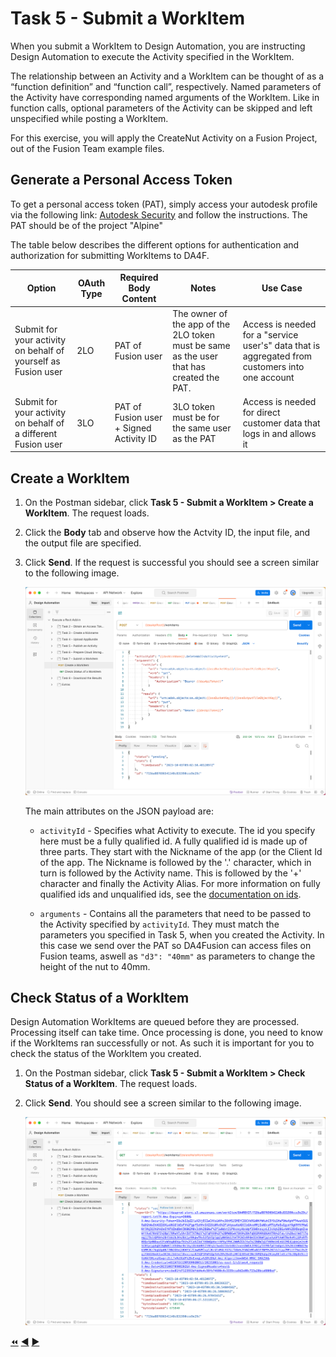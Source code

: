 # Task 5 - Submit a WorkItem

When you submit a WorkItem to Design Automation, you are instructing Design Automation to execute the Activity specified in the WorkItem.

The relationship between an Activity and a WorkItem can be thought of as a “function definition” and “function call”, respectively.
Named parameters of the Activity have corresponding named arguments of the WorkItem.
Like in function calls, optional parameters of the Activity can be skipped and left unspecified while posting a WorkItem.

For this exercise, you will apply the CreateNut Activity on a Fusion Project, out of the Fusion Team example files.

## Generate a Personal Access Token

To get a personal access token (PAT), simply access your autodesk profile via the following link: [Autodesk Security](https://profile.autodesk.com/security) and follow the instructions. The PAT should be of the project "Alpine"

The table below describes the different options for authentication and authorization for submitting WorkItems to DA4F.

| Option                                                        | OAuth Type | Required Body Content                   | Notes                                                                                    | Use Case                                                                                        |
|---------------------------------------------------------------|------------|-----------------------------------------|------------------------------------------------------------------------------------------|-------------------------------------------------------------------------------------------------|
| Submit for your activity on behalf of yourself as Fusion user | 2LO        | PAT of Fusion user                      | The owner of the app of the 2LO token must be same as the user that has created the PAT. | Access is needed for a "service user's" data that is aggregated from customers into one account |
| Submit for your activity on behalf of a different Fusion user	| 3LO        | PAT of Fusion user + Signed Activity ID | 3LO token must be for the same user as the PAT                                           | Access is needed for direct customer data that logs in and allows it                            |

## Create a WorkItem

1. On the Postman sidebar, click **Task 5 - Submit a WorkItem > Create a WorkItem**. The request loads.

2. Click the **Body** tab and observe how the Actvity ID, the input file, and the output file are specified.

3. Click **Send**. If the request is successful you should see a screen similar to the following image.

    ![deleteWallsResultUrl](../images/task7-result_url.png "deleteWallsResultUrl")

    The main attributes on the JSON payload are:

    - `activityId` - Specifies what Activity to execute. The id you specify here must be a fully qualified id. A fully qualified id is made up of three parts. They start with the Nickname of the app (or the Client Id of the app. The Nickname is followed by the '.' character, which in turn is followed by the Activity name. This is followed by the '+' character and finally the Activity Alias. For more information on fully qualified ids and unqualified ids, see the [documentation on ids](https://aps.autodesk.com/en/docs/design-automation/v3/developers_guide/aliases-and-ids/#ids).

    - `arguments` - Contains all the parameters that need to be passed to the Activity specified by `activityId`. They must match the parameters you specified in Task 5, when you created the Activity. In this case we send over the PAT so DA4Fusion can access files on Fusion teams, aswell as `"d3": "40mm"` as parameters to change the height of the nut to 40mm.

## Check Status of a WorkItem

Design Automation WorkItems are queued before they are processed. Processing itself can take time. Once processing is done, you need to know if the WorkItems ran successfully or not. As such it is important for you to check the status of the WorkItem you created.

1. On the Postman sidebar, click **Task 5 - Submit a WorkItem > Check Status of a WorkItem**. The request loads.

2. Click **Send**. You should see a screen similar to the following image.

    ![WorkItem Status check result](../images/task7-check_status.png "WorkItem Status check result")

[:rewind:](../readme.md "readme.md") [:arrow_backward:](task-6.md "Previous task") [:arrow_forward:](task-8.md "Next task")
